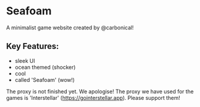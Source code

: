 # Seafoam
A minimalist game website created by @carbonical! 

## Key Features:
- sleek UI
- ocean themed (shocker)
- cool
- called 'Seafoam' (wow!)

The proxy is not finished yet. We apologise!
The proxy we have used for the games is 'Interstellar' (https://gointerstellar.app). Please support them!
